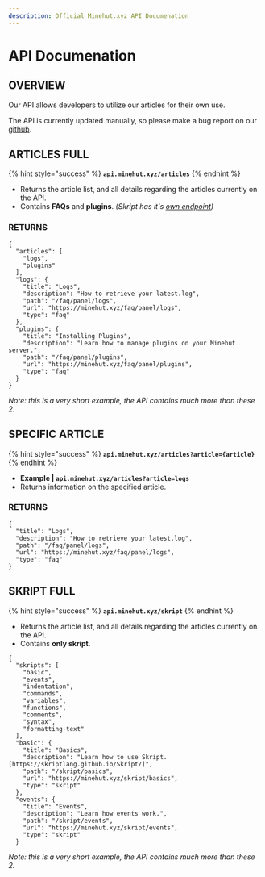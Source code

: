 ```yaml
---
description: Official Minehut.xyz API Documenation
---
```


# API Documenation

## **OVERVIEW**

Our API allows developers to utilize our articles for their own use. 

The API is currently updated manually, so please make a bug report on our [github](https://github.com/TeamMH/minehutxyz/issues/new/choose).

## ARTICLES FULL


{% hint style="success" %}
**`api.minehut.xyz/articles`**
{% endhint %}

* Returns the article list, and all details regarding the articles currently on the API.
* Contains **FAQs** and **plugins**. *(Skript has it's [own endpoint](https://minehut.xyz/api#skript-full))*

### RETURNS

```text
{
  "articles": [
    "logs",
    "plugins"
  ],
  "logs": {
    "title": "Logs",
    "description": "How to retrieve your latest.log",
    "path": "/faq/panel/logs",
    "url": "https://minehut.xyz/faq/panel/logs",
    "type": "faq"
  },
  "plugins": {
    "title": "Installing Plugins",
    "description": "Learn how to manage plugins on your Minehut server.",
    "path": "/faq/panel/plugins",
    "url": "https://minehut.xyz/faq/panel/plugins",
    "type": "faq"
  }
}
```

_Note: this is a very short example, the API contains much more than these 2._

## SPECIFIC ARTICLE

{% hint style="success" %}
**`api.minehut.xyz/articles?article={article}`**
{% endhint %}

* **Example \| `api.minehut.xyz/articles?article=logs`**
* Returns information on the specified article.

### RETURNS

```text
{
  "title": "Logs",
  "description": "How to retrieve your latest.log",
  "path": "/faq/panel/logs",
  "url": "https://minehut.xyz/faq/panel/logs",
  "type": "faq"
}
```


## SKRIPT FULL

{% hint style="success" %}
**`api.minehut.xyz/skript`**
{% endhint %}

* Returns the article list, and all details regarding the articles currently on the API.
* Contains **only skript**.

```
{
  "skripts": [
    "basic",
    "events",
    "indentation",
    "commands",
    "variables",
    "functions",
    "comments",
    "syntax",
    "formatting-text"
  ],
  "basic": {
    "title": "Basics",
    "description": "Learn how to use Skript. [https://skriptlang.github.io/Skript/]",
    "path": "/skript/basics",
    "url": "https://minehut.xyz/skript/basics",
    "type": "skript"
  },
  "events": {
    "title": "Events",
    "description": "Learn how events work.",
    "path": "/skript/events",
    "url": "https://minehut.xyz/skript/events",
    "type": "skript"
  }
```

_Note: this is a very short example, the API contains much more than these 2._


